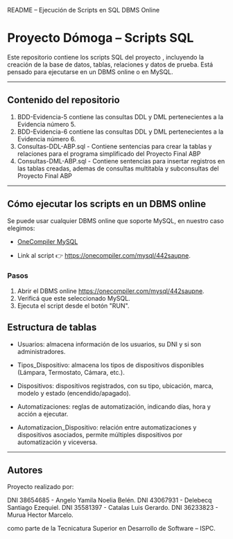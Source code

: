 README – Ejecución de Scripts en SQL DBMS Online

# Proyecto Dómoga – Scripts SQL

Este repositorio contiene los scripts SQL del proyecto , incluyendo la creación de la base de datos, tablas, relaciones y datos de prueba. Está pensado para ejecutarse en un DBMS online o en MySQL.

---

## Contenido del repositorio

1. BDD-Evidencia-5 contiene las consultas DDL y DML pertenecientes a la Evidencia número 5.  
2. BDD-Evidencia-6 contiene las consultas DDL y DML pertenecientes a la Evidencia número 6.
4. Consultas-DDL-ABP.sql - Contiene sentencias para crear la tablas y relaciones para el programa simplificado del Proyecto Final ABP
5. Consultas-DML-ABP.sql - Contiene sentencias para insertar registros en las tablas creadas, ademas de consultas multitabla y subconsultas del Proyecto Final ABP
---

## Cómo ejecutar los scripts en un DBMS online

Se puede usar cualquier DBMS online que soporte MySQL, en nuestro caso elegimos:

- [OneCompiler MySQL](https://onecompiler.com/mysql)

- Link al script 👉 https://onecompiler.com/mysql/442saupne.

### Pasos

1. Abrir el DBMS online https://onecompiler.com/mysql/442saupne.
2. Verificá que este seleccionado MySQL.
3. Ejecuta el script desde el botón "RUN".

## Estructura de tablas

- Usuarios: almacena información de los usuarios, su DNI y si son administradores.

- Tipos_Dispositivo: almacena los tipos de dispositivos disponibles (Lámpara, Termostato, Cámara, etc.).

- Dispositivos: dispositivos registrados, con su tipo, ubicación, marca, modelo y estado (encendido/apagado).

- Automatizaciones: reglas de automatización, indicando días, hora y acción a ejecutar.

- Automatizacion_Dispositivo: relación entre automatizaciones y dispositivos asociados, permite múltiples dispositivos por automatización y viceversa.

---

## Autores
Proyecto realizado por:

DNI 38654685 - Angelo Yamila Noelia Belén.
DNI 43067931 - Delebecq Santiago Ezequiel.
DNI 35581397 - Catalas Luis Gerardo.
DNI 36233823 - Murua Hector Marcelo.

como parte de la Tecnicatura Superior en Desarrollo de Software – ISPC.


